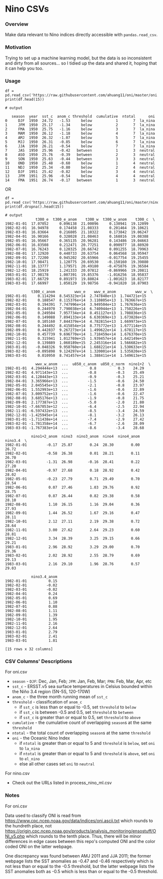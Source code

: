 # Nino CSVs

### Overview

Make data relevant to Nino indices directly accessible with `pandas.read_csv`.

### Motivation

Trying to set up a machine learning model, but the data is so inconsistent and dirty from all sources... so I tidied up the data and shared it, hoping that it can help you too.

### Usage

```
df = pd.read_csv('https://raw.githubusercontent.com/ahuang11/oni/master/oni.csv')
print(df.head(15))

# output

   season  year  sst_c  anom_c threshold  cumulative  ntotal      oni
0     DJF  1950  24.72   -1.53     below           1       7  la_nina
1     JFM  1950  25.17   -1.34     below           2       7  la_nina
2     FMA  1950  25.75   -1.16     below           3       7  la_nina
3     MAM  1950  26.12   -1.18     below           4       7  la_nina
4     AMJ  1950  26.32   -1.07     below           5       7  la_nina
5     MJJ  1950  26.31   -0.85     below           6       7  la_nina
6     JJA  1950  26.21   -0.54     below           7       7  la_nina
7     JAS  1950  25.96   -0.42   between           1       3  neutral
8     ASO  1950  25.76   -0.39   between           2       3  neutral
9     SON  1950  25.63   -0.44   between           3       3  neutral
10    OND  1950  25.48   -0.60     below           1       4  neutral
11    NDJ  1950  25.34   -0.80     below           2       4  neutral
12    DJF  1951  25.42   -0.82     below           3       4  neutral
13    JFM  1951  25.96   -0.54     below           4       4  neutral
14    FMA  1951  26.74   -0.17   between           1       3  neutral
```

OR

```
df = pd.read_csv('https://raw.githubusercontent.com/ahuang11/oni/master/nino_ml.csv')
print(df.dropna().head(15))

# output
              t300_e  t300_e_anom    t300_w  t300_w_anom    t300_c  \
1982-01-01  17.07052     0.096138  21.00096     0.130941  19.12099   
1982-02-01  16.94978     0.174458  21.08333     0.201464  19.10621   
1982-03-01  16.83664     0.216805  21.10322     0.173842  19.06247   
1982-04-01  16.90166     0.328028  21.08463     0.168816  19.08388   
1982-05-01  16.95667     0.365135  20.96281     0.143486  19.04663   
1982-06-01  16.83508     0.212471  20.77251     0.090977  18.88920   
1982-07-01  16.76243     0.120325  20.66742     0.091255  18.79963   
1982-08-01  17.12920     0.440733  20.63754     0.064568  18.95947   
1982-09-01  17.72200     0.945202  20.65966    -0.017754  19.25455   
1982-10-01  17.98471     1.120775  20.69530    -0.150160  19.39880   
1982-11-01  18.13777     1.179571  20.49180    -0.475876  19.36584   
1982-12-01  18.25919     1.241333  20.07812    -0.869966  19.20811   
1983-01-01  17.98178     1.007391  19.85376    -1.016256  18.95837   
1983-02-01  17.66729     0.891973  19.88024    -1.001623  18.82177   
1983-03-01  17.66997     1.050129  19.98756    -0.941820  18.87903   

            t300_c_anom         wwv_e    wwv_e_anom         wwv_w  \
1982-01-01     0.114294  8.545323e+14  2.747840e+13  1.744721e+15   
1982-02-01     0.188547  8.115376e+14  3.110805e+13  1.763667e+15   
1982-03-01     0.194391  7.747996e+14  3.949504e+13  1.767636e+15   
1982-04-01     0.244970  7.790038e+14  6.740944e+13  1.750226e+15   
1982-05-01     0.249504  7.957734e+14  8.451127e+13  1.708836e+15   
1982-06-01     0.149088  7.894133e+14  6.630369e+13  1.673828e+15   
1982-07-01     0.105160  7.844379e+14  4.782815e+13  1.669973e+15   
1982-08-01     0.244492  8.415854e+14  8.775772e+13  1.677114e+15   
1982-09-01     0.442837  9.267273e+14  1.499622e+14  1.678117e+15   
1982-10-01     0.457739  9.696770e+14  1.718459e+14  1.676370e+15   
1982-11-01     0.315941  1.012769e+15  1.939457e+14  1.642149e+15   
1982-12-01     0.139889  1.060189e+15  2.245316e+14  1.566682e+15   
1983-01-01    -0.048326  9.958760e+14  1.688221e+14  1.530633e+15   
1983-02-01    -0.095898  9.124297e+14  1.320001e+14  1.535820e+15   
1983-03-01     0.010950  8.741457e+14  1.388411e+14  1.549613e+15   

              wwv_w_anom  ...  u850_c_anom  u850_c_norm  nino1+2  \
1982-01-01  4.294444e+13  ...          0.8          0.3    24.29   
1982-02-01  4.971143e+13  ...         -0.8         -0.3    25.49   
1982-03-01  4.128443e+13  ...         -0.9         -0.3    25.21   
1982-04-01  3.365966e+13  ...         -1.5         -0.6    24.50   
1982-05-01  2.045545e+13  ...         -2.1         -0.8    23.97   
1982-06-01  1.552993e+13  ...         -1.6         -0.6    22.89   
1982-07-01  3.009752e+13  ...         -1.6         -0.6    22.47   
1982-08-01  3.685176e+13  ...         -1.9         -0.8    21.75   
1982-09-01  2.177387e+13  ...         -5.0         -2.0    21.80   
1982-10-01 -7.667053e+12  ...         -6.4         -2.5    22.94   
1982-11-01 -6.597432e+13  ...         -8.5         -3.4    24.59   
1982-12-01 -1.425945e+14  ...         -8.1         -3.2    26.13   
1983-01-01 -1.711438e+14  ...         -7.4         -2.9    27.42   
1983-02-01 -1.781358e+14  ...         -6.7         -2.6    28.09   
1983-03-01 -1.767383e+14  ...         -8.6         -3.4    28.68   

            nino1+2_anom  nino3  nino3_anom  nino4  nino4_anom  nino3.4  \
1982-01-01         -0.17  25.87        0.24  28.30        0.00    26.72   
1982-02-01         -0.58  26.38        0.01  28.21        0.11    26.70   
1982-03-01         -1.31  26.98       -0.16  28.41        0.22    27.20   
1982-04-01         -0.97  27.68        0.18  28.92        0.42    28.02   
1982-05-01         -0.23  27.79        0.71  29.49        0.70    28.54   
1982-06-01          0.07  27.46        1.03  29.76        0.92    28.75   
1982-07-01          0.87  26.44        0.82  29.38        0.58    28.10   
1982-08-01          1.10  26.15        1.16  29.04        0.36    27.93   
1982-09-01          1.44  26.52        1.67  29.16        0.47    28.11   
1982-10-01          2.12  27.11        2.19  29.38        0.72    28.64   
1982-11-01          3.00  27.62        2.64  29.23        0.60    28.81   
1982-12-01          3.34  28.39        3.25  29.15        0.66    29.21   
1983-01-01          2.96  28.92        3.29  29.00        0.70    29.36   
1983-02-01          2.02  28.92        2.55  28.79        0.69    29.13   
1983-03-01          2.16  29.10        1.96  28.76        0.57    29.03   

            nino3.4_anom  
1982-01-01          0.15  
1982-02-01         -0.02  
1982-03-01         -0.02  
1982-04-01          0.24  
1982-05-01          0.69  
1982-06-01          1.10  
1982-07-01          0.88  
1982-08-01          1.11  
1982-09-01          1.39  
1982-10-01          1.95  
1982-11-01          2.16  
1982-12-01          2.64  
1983-01-01          2.79  
1983-02-01          2.41  
1983-03-01          1.81  

[15 rows x 32 columns]
```

### CSV Columns' Descriptions

For oni.csv
* `season` - `DJF`: Dec, Jan, Feb; `JFM`: Jan, Feb, Mar; `FMA`: Feb, Mar, Apr, etc
* `sst_c` - ERSST.v5 sea surface temperatures in Celsius bounded within the Niño 3.4 region (5N-5S, 120-170W)
* `anom_c` - the three month running mean of `sst_c`
* `threshold` - classification of `anom_c`
    * if `sst_c` is less than or equal to -0.5, set `threshold` to `below`
    * if `sst_c` is between -0.5 and 0.5, set `threshold` to `between`
    * if `sst_c` is greater than or equal to 0.5, set `threshold` to `above`
* `cumulative` - the cumulative count of overlapping `season`s at the same `threshold`
* `ntotal` - the total count of overlapping `season`s at the same `threshold`
* `oni` - the Oceanic Nino Index
    * if `ntotal` is greater than or equal to 5 and `threshold` is `below`, set `oni` to `la_nina`
    * if `ntotal` is greater than or equal to 5 and `threshold` is `above`, set `oni` to `el_nino`
    * else all other cases set `oni` to `neutral`

For nino.csv
* Check out the URLs listed in process_nino_ml.csv

### Notes

For oni.csv

Data used to classify ONI is read from https://www.cpc.ncep.noaa.gov/data/indices/oni.ascii.txt which rounds to the hundreth place, not https://origin.cpc.ncep.noaa.gov/products/analysis_monitoring/ensostuff/ONI_v5.php which rounds to the tenth place. Thus, there will be minor differences in edge cases between this repo's computed ONI and the color coded ONI on the latter webpage.

One discrepancy was found between AMJ 2011 and JJA 2011; the former webpage lists the SST anomalies as -0.47 and -0.46 respectively which is not less than or equal to the -0.5 threshold, but the latter webpage lists the SST anomalies both as -0.5 which is less than or equal to the -0.5 threshold.
